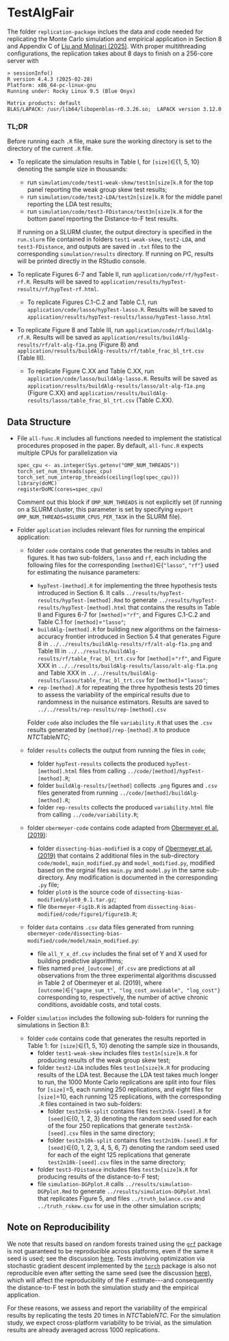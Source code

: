 # TestAlgFair
The folder `replication-package` inclues the data and code needed for replicating the Monte Carlo simulation and empirical application in Section 8 and Appendix C of [Liu and Molinari (2025)](https://arxiv.org/abs/2402.08879). With proper multithreading configurations, the replication takes about 8 days to finish on a 256-core server with
```
> sessionInfo()
R version 4.4.3 (2025-02-28)
Platform: x86_64-pc-linux-gnu
Running under: Rocky Linux 9.5 (Blue Onyx)

Matrix products: default
BLAS/LAPACK: /usr/lib64/libopenblas-r0.3.26.so;  LAPACK version 3.12.0
```
### TL;DR
Before running each `.R` file, make sure the working directory is set to the directory of the current `.R` file.
- To replicate the simulation results in Table I, for `[size]`$\in${1, 5, 10} denoting the sample size in thousands:
  * run `simulation/code/test1-weak-skew/test1n[size]k.R` for the top panel reporting the weak group skew test results;
  * run `simulation/code/test2-LDA/test2n[size]k.R` for the middle panel reporting the LDA test results;
  * run `simulation/code/test3-FDistance/test3n[size]k.R` for the bottom panel reporting the Distance-to-F test results.

  If running on a SLURM cluster, the output directory is specified in the `run.slurm` file contained in folders `test1-weak-skew`, `test2-LDA`, and `test3-FDistance`, and outputs are saved in `.txt` files to the corresponding `simulation/results` directory. If running on PC, results will be printed directly in the RStudio console.

- To replicate Figures 6-7 and Table II, run `application/code/rf/hypTest-rf.R`. Results will be saved to `application/results/hypTest-results/rf/hypTest-rf.html`.
  * To replicate Figures C.1-C.2 and Table C.1, run `application/code/lasso/hypTest-lasso.R`. Results will be saved to `application/results/hypTest-results/lasso/hypTest-lasso.html`
 
- To replicate Figure 8 and Table III, run `application/code/rf/buildAlg-rf.R`. Results will be saved as `application/results/buildAlg-results/rf/alt-alg-f1a.png` (Figure 8) and `application/results/buildAlg-results/rf/table_frac_bl_trt.csv` (Table III).
  * To replicate Figure C.XX and Table C.XX, run `application/code/lasso/buildAlg-lasso.R`. Results will be saved as `application/results/buildAlg-results/lasso/alt-alg-f1a.png` (Figure C.XX) and `application/results/buildAlg-results/lasso/table_frac_bl_trt.csv` (Table C.XX).

## Data Structure
- File `all-func.R` includes all functions needed to implement the statistical procedures proposed in the paper. By default, `all-func.R` expects multiple CPUs for parallelization via
  ```
  spec_cpu <- as.integer(Sys.getenv("OMP_NUM_THREADS"))
  torch_set_num_threads(spec_cpu)
  torch_set_num_interop_threads(ceiling(log(spec_cpu)))
  library(doMC)
  registerDoMC(cores=spec_cpu)
  ```
  Comment out this block if `OMP_NUM_THREADS` is not explicitly set (if running on a SLURM cluster, this parameter is set by specifying `export OMP_NUM_THREADS=$SLURM_CPUS_PER_TASK` in the SLURM file).
- Folder `application` includes relevant files for running the empirical application:
    * folder `code` contains code that generates the results in tables and figures. It has two sub-folders, `lasso` and `rf`, each including the following files for the corresponding `[method]`$\in${`"lasso"`, `"rf"`} used for estimating the nuisance parameters:
        - `hypTest-[method].R` for implementing the three hypothesis tests introduced in Section 6. It calls `../results/hypTest-results/hypTest-[method].Rmd` to generate `../results/hypTest-results/hypTest-[method].html` that contains the results in Table II and Figures 6-7 for `[method]`=`"rf"`, and Figures C.1-C.2 and Table C.1 for `[method]`=`"lasso"`;
        - `buildAlg-[method].R` for building new algorithms on the fairness-accuracy frontier introduced in Section 5.4 that generates Figure 8 in `../../results/buildAlg-results/rf/alt-alg-f1a.png` and Table III in `../../results/buildAlg-results/rf/table_frac_bl_trt.csv` for `[method]`=`"rf"`, and Figure XXX in `../../results/buildAlg-results/lasso/alt-alg-f1a.png` and Table XXX in `../../results/buildAlg-results/lasso/table_frac_bl_trt.csv` for `[method]`=`"lasso"`;
        - `rep-[method].R` for repeating the three hypothesis tests 20 times to assess the variability of the empirical results due to randomness in the nuisance estimators. Results are saved to `../../results/rep-results/rep-[method].csv`
          
      Folder `code` also includes the file `variability.R` that uses the `.csv` results generated by `[method]/rep-[method].R` to produce *NTC*Table*NTC*;
    * folder `results` collects the output from running the files in `code`;
        - folder `hypTest-results` collects the produced `hypTest-[method].html` files from calling `../code/[method]/hypTest-[method].R`;
        - folder `buildAlg-results/[method]` collects `.png` figures and `.csv` files generated from running `../code/[method]/buildAlg-[method].R`;
        - folder `rep-results` collects the produced `variability.html` file from calling `../code/variability.R`;
    * folder `obermeyer-code` contains code adapted from [Obermeyer et al. (2019)](https://gitlab.com/labsysmed/dissecting-bias):
        - folder `dissecting-bias-modified` is a copy of [Obermeyer et al. (2019)](https://gitlab.com/labsysmed/dissecting-bias) that contains 2 additional files in the sub-directory `code/model`, `main_modified.py` and `model_modified.py`, modified based on the orginal files `main.py` and `model.py` in the same sub-directory. Any modification is documented in the corresponding `.py` file;
        - folder `plot0` is the source code of `dissecting-bias-modified/plot0_0.1.tar.gz`;
        - file `Obermeyer-Fig1b.R` is adapted from `dissecting-bias-modified/code/figure1/figure1b.R`;
    * folder `data` contains `.csv` data files generated from running `obermeyer-code/dissecting-bias-modified/code/model/main_modified.py`:
        - file `all_Y_x_df.csv` includes the final set of Y and X used for building predictive algorithms;
        - files named `pred_[outcome]_df.csv` are predictions at all observations from the three experimental algorithms discussed in Table 2 of Obermeyer et al. (2019), where `[outcome]`$\in$`{"gagne_sum_t", "log_cost_avoidable", "log_cost"}` corresponding to, respectively, the number of active chronic conditions, avoidable costs, and total costs.

- Folder `simulation` includes the following sub-folders for running the simulations in Section 8.1: 
    * folder `code` contains code that generates the results reported in Table 1: for `[size]`$\in${1, 5, 10} denoting the sample size in thousands,
      - folder `test1-weak-skew` includes files `test1n[size]k.R` for producing results of the weak group skew test;
      - folder `test2-LDA` includes files `test1n[size]k.R` for producing results of the LDA test. Because the LDA test takes much longer to run, the 1000 Monte Carlo replications are split into four files for `[size]`=5, each running 250 replications, and eight files for `[size]`=10, each running 125 replications, with the corresponding `.R` files contained in two sub-folders:
        * folder `test2n5k-split` contains files `test2n5k-[seed].R` for `[seed]`$\in${0, 1, 2, 3} denoting the random seed used for each of the four 250 replications that generate `test2n5k-[seed].csv` files in the same directory;
        * folder `test2n10k-split` contains files `test2n10k-[seed].R` for `[seed]`$\in${0, 1, 2, 3, 4, 5, 6, 7} denoting the random seed used for each of the eight 125 replications that generate `test2n10k-[seed].csv` files in the same directory;
      - folder `test3-FDistance` includes files `test3n[size]k.R` for producing results of the distance-to-F test;
      - file `simulation-DGPplot.R` calls `../results/simulation-DGPplot.Rmd` to generate `../results/simulation-DGPplot.html` that replicates Figure 5, and files `../truth_balance.csv` and `../truth_rskew.csv` for use in the other simulation scripts;
    


## Note on Reproducibility

We note that results based on random forests trained using the [`grf`](https://grf-labs.github.io/grf/index.html) package is not guaranteed to be reproducible across platforms, even if the same `R` seed is used; see the discussion [here](https://grf-labs.github.io/grf/REFERENCE.html#forests-predict-different-values-depending-on-the-platform-even-though-the-seed-is-the-same). 
Tests involving optimization via stochastic gradient descent implemented by the [`torch`](https://torch.mlverse.org/) package is also not reproducible even after setting the same seed (see the discussion [here](https://github.com/mlverse/torch/issues/1311)), which will affect the reproducibility of the $F$ estimate---and consequently the distance-to-F test in both the simulation study and the empirical application. 

For these reasons, we assess and report the variability of the empirical results by replicating the tests 20 times in *NTC*Table*NTC*. For the simulation study, we expect cross-platform variability to be trivial, as the simulation results are already averaged across 1000 replications.
